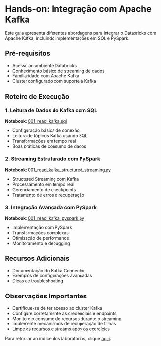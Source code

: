 # Hands-on: Integração com Apache Kafka

Este guia apresenta diferentes abordagens para integrar o Databricks com Apache Kafka, incluindo implementações em SQL e PySpark.

## Pré-requisitos
- Acesso ao ambiente Databricks
- Conhecimento básico de streaming de dados
- Familiaridade com Apache Kafka
- Cluster configurado com suporte a Kafka

## Roteiro de Execução

### 1. Leitura de Dados do Kafka com SQL
**Notebook**: <a href="$./Kafka/001_read_kafka.sql">001_read_kafka.sql</a>
- Configuração básica de conexão
- Leitura de tópicos Kafka usando SQL
- Transformações em tempo real
- Boas práticas de consumo de dados

### 2. Streaming Estruturado com PySpark
**Notebook**: <a href="$./Kafka/001_read_kafka_structured_streaming.py">001_read_kafka_structured_streaming.py</a>
- Structured Streaming com Kafka
- Processamento em tempo real
- Gerenciamento de checkpoints
- Tratamento de erros e recuperação

### 3. Integração Avançada com PySpark
**Notebook**: <a href="$./Kafka/001_read_kafka_pyspark.py">001_read_kafka_pyspark.py</a>
- Implementação com PySpark
- Transformações complexas
- Otimização de performance
- Monitoramento e debugging

## Recursos Adicionais
- Documentação do Kafka Connector
- Exemplos de configurações avançadas
- Dicas de troubleshooting

## Observações Importantes
- Certifique-se de ter acesso ao cluster Kafka
- Configure corretamente as credenciais e endpoints
- Monitore o consumo de recursos durante o streaming
- Implemente mecanismos de recuperação de falhas
- Limpe os recursos e streams após os exercícios

Para retornar ao índice dos laboratórios, clique <a href="$./README.md">aqui</a>. 